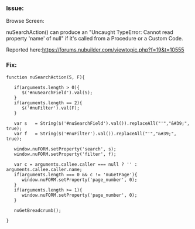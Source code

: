 ### Issue: 

Browse Screen:

nuSearchAction() can produce an "Uncaught TypeError: Cannot read property 'name' of null" if it's called from a Procedure or a Custom Code.

Reported here:https://forums.nubuilder.com/viewtopic.php?f=19&t=10555

### Fix: 

```
function nuSearchAction(S, F){

   if(arguments.length > 0){
      $('#nuSearchField').val(S);
   }
   if(arguments.length == 2){
      $('#nuFilter').val(F);
   }

   var s   = String($('#nuSearchField').val()).replaceAll("'","&#39;", true);
   var f   = String($('#nuFilter').val()).replaceAll("'","&#39;", true);
   
   window.nuFORM.setProperty('search', s);
   window.nuFORM.setProperty('filter', f);
   
   var c = arguments.callee.caller === null ? '' :  arguments.callee.caller.name;
   if(arguments.length === 0 && c != 'nuGetPage'){
      window.nuFORM.setProperty('page_number', 0);
   }
   if(arguments.length >= 1){
      window.nuFORM.setProperty('page_number', 0);
   }

   nuGetBreadcrumb();
   
}
```

